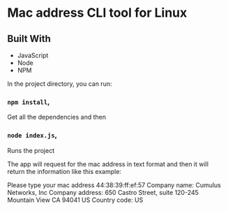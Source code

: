 # Mac address CLI tool for Linux

## Built With
- JavaScript
- Node
- NPM

In the project directory, you can run:

### `npm install`,

Get all the dependencies and then 


### `node index.js`,

Runs the project 


The app will request for the mac address in text format and then it will return the information like this example: 


Please type your mac address 44:38:39:ff:ef:57
Company name: Cumulus Networks, Inc
Company address: 650 Castro Street, suite 120-245 Mountain View CA 94041 US
Country code: US